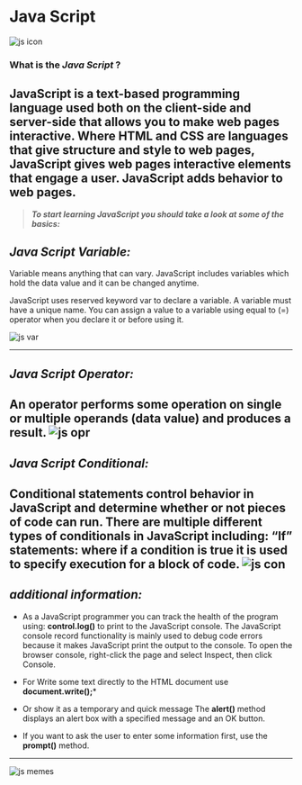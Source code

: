 # **Java Script**

![js icon](https://thumbs.dreamstime.com/b/javascript-logo-javascript-logo-white-background-vector-format-available-136765881.jpg)

### **What is the ***Java Script*** ?**
JavaScript is a text-based programming language used both on the client-side and server-side that allows you to make web pages interactive. Where HTML and CSS are languages that give structure and style to web pages, JavaScript gives web pages interactive elements that engage a user.
JavaScript adds behavior to web pages.
---
> ***To start learning JavaScript you should take a look at some of the basics:***


## ***Java Script Variable:***

 Variable means anything that can vary. JavaScript includes variables which hold the data value and it can be changed anytime.

JavaScript uses reserved keyword var to declare a variable. A variable must have a unique name. You can assign a value to a variable using equal to (=) operator when you declare it or before using it.

![js var](https://encrypted-tbn0.gstatic.com/images?q=tbn:ANd9GcRX5tmcgpdNRwrK9ksmQH5d5rqLetKGtaAUPA&usqp=CAU)

---
## ***Java Script Operator:***
 An operator performs some operation on single or multiple operands (data value) and produces a result.
 ![js opr](https://dotnettutorials.net/wp-content/uploads/2020/02/JavaScript-Operators.png)
 ---

 ## ***Java Script Conditional:***

 Conditional statements control behavior in JavaScript and determine whether or not pieces of code can run. There are multiple different types of conditionals in JavaScript including: “If” statements: where if a condition is true it is used to specify execution for a block of code.
 ![js con](https://www.guru99.com/images/JavaScript/javascript5_1.png)
--- 
## ***additional information:***
* As a JavaScript programmer you can track the health of the program using:
**control.log()** to print to the JavaScript console. The JavaScript console record functionality is mainly used to debug code errors because it makes JavaScript print the output to the console. To open the browser console, right-click the page and select Inspect, then click Console.
* For Write some text directly to the HTML document use **document.write();***

* Or show it as a temporary and quick message
  The **alert()** method displays an alert box with
  a specified message and an OK button.
* If you want to ask the user to enter some information first, use the **prompt()** method.
--- 
![js memes](https://miro.medium.com/max/1360/0*F-rMIkdywVWyB5a6.png)
